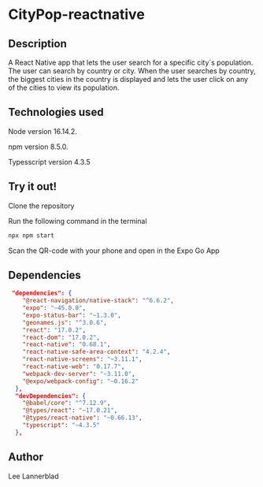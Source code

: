 # CityPop-reactnative

 ## Description
 A React Native app that lets the user search for a specific city´s population. The user can search by country or city. When the user searches by country, 
 the biggest cities in the country is displayed and lets the user click on any of the cities to view its population. 
 
 
 ## Technologies used
 
 Node version 16.14.2.
 
 npm version 8.5.0.
 
 Typesscript version 4.3.5
 
 ## Try it out!
 Clone the repository
 
 Run the following command in the terminal
```bash
npx npm start
```
Scan the QR-code with your phone and open in the Expo Go App

## Dependencies
```json
 "dependencies": {
    "@react-navigation/native-stack": "^6.6.2",
    "expo": "~45.0.0",
    "expo-status-bar": "~1.3.0",
    "geonames.js": "^3.0.6",
    "react": "17.0.2",
    "react-dom": "17.0.2",
    "react-native": "0.68.1",
    "react-native-safe-area-context": "4.2.4",
    "react-native-screens": "~3.11.1",
    "react-native-web": "0.17.7",
    "webpack-dev-server": "~3.11.0",
    "@expo/webpack-config": "~0.16.2"
  },
  "devDependencies": {
    "@babel/core": "^7.12.9",
    "@types/react": "~17.0.21",
    "@types/react-native": "~0.66.13",
    "typescript": "~4.3.5"
  },
```

## Author
Lee Lannerblad 




 
 
 
